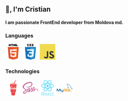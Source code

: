<h2>👋, I'm Cristian</h2>
<h4>I am passionate FrontEnd developer from Moldova md.</h4>

<h3 align="left">Languages</h3>
<p align="left">
  
<img src="https://raw.githubusercontent.com/devicons/devicon/master/icons/html5/html5-original-wordmark.svg" alt="html5" width="50" height="50"/>

<img src="https://raw.githubusercontent.com/devicons/devicon/master/icons/css3/css3-original-wordmark.svg" alt="css3" width="50" height="50"/>

<img src="https://raw.githubusercontent.com/devicons/devicon/master/icons/javascript/javascript-original.svg" alt="javascript" width="50" height="50"/>


<h3 align="left">Technologies</h3>
<p align="left">

<img src="https://raw.githubusercontent.com/devicons/devicon/master/icons/gulp/gulp-plain.svg" alt="gulp" width="50" height="50"/>

<img src="https://raw.githubusercontent.com/devicons/devicon/master/icons/sass/sass-original.svg" alt="sass" width="50" height="50"/>

<img src="https://raw.githubusercontent.com/devicons/devicon/master/icons/react/react-original-wordmark.svg" alt="react" width="50" height="50"/>

<img src="https://raw.githubusercontent.com/devicons/devicon/master/icons/mysql/mysql-original-wordmark.svg" alt="mysql" width="50" height="50"/>

</p>
